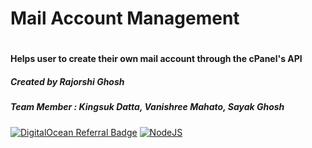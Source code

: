 # Mail Account Management
#
#### Helps user to create their own mail account through the cPanel's API
##### Created by Rajorshi Ghosh
##### Team Member : Kingsuk Datta, Vanishree Mahato, Sayak Ghosh

[![DigitalOcean Referral Badge](https://web-platforms.sfo2.digitaloceanspaces.com/WWW/Badge%202.svg)](https://www.digitalocean.com/?refcode=24e681412a26&utm_campaign=Referral_Invite&utm_medium=Referral_Program&utm_source=badge)
[![NodeJS](https://www.programwitherik.com/content/images/2015/04/nodejs-logo.png)](https://nodejs.org/en/)
